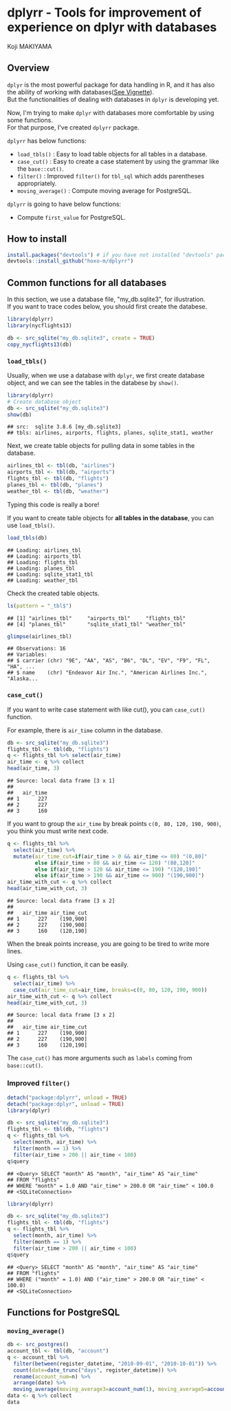 # dplyrr - Tools for improvement of experience on dplyr with databases
Koji MAKIYAMA  



## Overview

`dplyr` is the most powerful package for data handling in R, and it has also the ability of working with databases([See Vignette](http://cran.rstudio.com/web/packages/dplyr/vignettes/databases.html)).  
But the functionalities of dealing with databases in `dplyr` is developing yet.

Now, I'm trying to make `dplyr` with databases more comfortable by using some functions.  
For that purpose, I've created `dplyrr` package.

`dplyrr` has below functions:

- `load_tbls()` : Easy to load table objects for all tables in a database.
- `case_cut()` : Easy to create a case statement by using the grammar like the `base::cut()`.
- `filter()` : Improved `filter()` for `tbl_sql` which adds parentheses appropriately.
- `moving_average()` : Compute moving average for PostgreSQL.

`dplyrr` is going to have below functions:

- Compute `first_value` for PostgreSQL.

## How to install


```r
install.packages("devtools") # if you have not installed "devtools" package
devtools::install_github("hoxo-m/dplyrr")
```

## Common functions for all databases

In this section, we use a database file, "my_db.sqlite3", for illustration.  
If you want to trace codes below, you should first create the databese.


```r
library(dplyrr)
library(nycflights13)

db <- src_sqlite("my_db.sqlite3", create = TRUE)
copy_nycflights13(db)
```

### `load_tbls()`

Usually, when we use a database with `dplyr`, we first create database object, and we can see the tables in the databese by `show()`.


```r
library(dplyrr)
# Create database object
db <- src_sqlite("my_db.sqlite3")
show(db)
```

```
## src:  sqlite 3.8.6 [my_db.sqlite3]
## tbls: airlines, airports, flights, planes, sqlite_stat1, weather
```

Next, we create table objects for pulling data in some tables in the database.


```r
airlines_tbl <- tbl(db, "airlines")
airports_tbl <- tbl(db, "airports")
flights_tbl <- tbl(db, "flights")
planes_tbl <- tbl(db, "planes")
weather_tbl <- tbl(db, "weather")
```

Typing this code is really a bore!

If you want to create table objects for **all tables in the database**, you can use `load_tbls()`.


```r
load_tbls(db)
```

```
## Loading: airlines_tbl
## Loading: airports_tbl
## Loading: flights_tbl
## Loading: planes_tbl
## Loading: sqlite_stat1_tbl
## Loading: weather_tbl
```

Check the created table objects.


```r
ls(pattern = "_tbl$")
```

```
## [1] "airlines_tbl"     "airports_tbl"     "flights_tbl"     
## [4] "planes_tbl"       "sqlite_stat1_tbl" "weather_tbl"
```

```r
glimpse(airlines_tbl)
```

```
## Observations: 16
## Variables:
## $ carrier (chr) "9E", "AA", "AS", "B6", "DL", "EV", "F9", "FL", "HA", ...
## $ name    (chr) "Endeavor Air Inc.", "American Airlines Inc.", "Alaska...
```

### `case_cut()`

If you want to write case statement with like cut(), you can `case_cut()` function.

For example, there is `air_time` column in the database.


```r
db <- src_sqlite("my_db.sqlite3")
flights_tbl <- tbl(db, "flights")
q <- flights_tbl %>% select(air_time)
air_time <- q %>% collect
head(air_time, 3)
```

```
## Source: local data frame [3 x 1]
## 
##   air_time
## 1      227
## 2      227
## 3      160
```

If you want to group the `air_time` by break points `c(0, 80, 120, 190, 900)`, you think you must write next code.


```r
q <- flights_tbl %>% 
  select(air_time) %>%
  mutate(air_time_cut=if(air_time > 0 && air_time <= 80) "(0,80]"
         else if(air_time > 80 && air_time <= 120) "(80,120]"
         else if(air_time > 120 && air_time <= 190) "(120,190]"
         else if(air_time > 190 && air_time <= 900) "(190,900]")
air_time_with_cut <- q %>% collect
head(air_time_with_cut, 3)
```

```
## Source: local data frame [3 x 2]
## 
##   air_time air_time_cut
## 1      227    (190,900]
## 2      227    (190,900]
## 3      160    (120,190]
```

When the break points increase, you are going to be tired to write more lines.

Using `case_cut()` function, it can be easily.


```r
q <- flights_tbl %>% 
  select(air_time) %>%
  case_cut(air_time_cut=air_time, breaks=c(0, 80, 120, 190, 900))
air_time_with_cut <- q %>% collect
head(air_time_with_cut, 3)
```

```
## Source: local data frame [3 x 2]
## 
##   air_time air_time_cut
## 1      227    (190,900]
## 2      227    (190,900]
## 3      160    (120,190]
```

The `case_cut()` has more arguments such as `labels` coming from `base::cut()`.

### Improved `filter()`


```r
detach("package:dplyrr", unload = TRUE)
detach("package:dplyr", unload = TRUE)
library(dplyr)

db <- src_sqlite("my_db.sqlite3")
flights_tbl <- tbl(db, "flights")
q <- flights_tbl %>%
  select(month, air_time) %>%
  filter(month == 1) %>%
  filter(air_time > 200 || air_time < 100)
q$query
```

```
## <Query> SELECT "month" AS "month", "air_time" AS "air_time"
## FROM "flights"
## WHERE "month" = 1.0 AND "air_time" > 200.0 OR "air_time" < 100.0
## <SQLiteConnection>
```


```r
library(dplyrr)

db <- src_sqlite("my_db.sqlite3")
flights_tbl <- tbl(db, "flights")
q <- flights_tbl %>%
  select(month, air_time) %>%
  filter(month == 1) %>%
  filter(air_time > 200 || air_time < 100)
q$query
```

```
## <Query> SELECT "month" AS "month", "air_time" AS "air_time"
## FROM "flights"
## WHERE ("month" = 1.0) AND ("air_time" > 200.0 OR "air_time" < 100.0)
## <SQLiteConnection>
```

## Functions for PostgreSQL

### `moving_average()`


```r
db <- src_postgres()
account_tbl <- tbl(db, "account")
q <- account_tbl %>% 
  filter(between(register_datetime, "2010-09-01", "2010-10-01")) %>%
  count(date=date_trunc("days", register_datetime)) %>%
  rename(account_num=n) %>%
  arrange(date) %>%
  moving_average(moving_average3=account_num(1), moving_average5=account_num(2))
data <- q %>% collect
data
```


